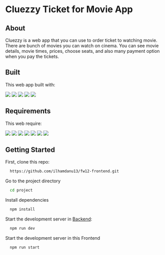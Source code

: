 # Cluezzy Ticket for Movie App
## About
Cluezzy is a web app that you can use to order ticket to watching movie. There are bunch of movies you can watch on cinema. You can see movie details, movie times, prices, choose seats, and also many payment option when you pay the tickets.

## Built
This web app built with:

<img src="https://img.shields.io/badge/javascript-%23F7DF1E.svg?&style=for-the-badge&logo=javascript&logoColor=black" /> <img src="https://img.shields.io/badge/react-%2361DAFB.svg?&style=for-the-badge&logo=react&logoColor=black" /> <img src="https://img.shields.io/badge/tailwind%20css-%2338B2AC.svg?&style=for-the-badge&logo=tailwind%20css&logoColor=white" /> <img src="https://img.shields.io/badge/redux-%23764ABC.svg?&style=for-the-badge&logo=redux&logoColor=white" /> <img src="https://img.shields.io/badge/html5-%23E34F26.svg?&style=for-the-badge&logo=html5&logoColor=white" />

## Requirements
This web require:

<img src="https://img.shields.io/badge/visual%20studio%20code-%23007ACC.svg?&style=for-the-badge&logo=visual%20studio%20code&logoColor=white" /> <img src="https://img.shields.io/badge/json%20web%20tokens-%23000000.svg?&style=for-the-badge&logo=json%20web%20tokens&logoColor=white" /> <img src="https://img.shields.io/badge/npm-%23CB3837.svg?&style=for-the-badge&logo=npm&logoColor=white" /> <img src="https://img.shields.io/badge/eslint-%234B32C3.svg?&style=for-the-badge&logo=eslint&logoColor=white" /> <img src="https://img.shields.io/badge/postman-%23FF6C37.svg?&style=for-the-badge&logo=postman&logoColor=white" /> <img src="https://img.shields.io/badge/supabase-%233ECF8E.svg?&style=for-the-badge&logo=supabase&logoColor=white" /> <img src="https://img.shields.io/badge/postgresql-%23336791.svg?&style=for-the-badge&logo=postgresql&logoColor=white" />

## Getting Started

First, clone this repo:
```bash
  https://github.com/ilhamdanu13/fw12-frontend.git
```
Go to the project directory

```bash
  cd project
```

Install dependencies

```bash
  npm install
```

Start the development server in [Backend](https://github.com/ilhamdanu13/fw12-backend.git):

```bash
  npm run dev
```
Start the development server in this Frontend

```bash
  npm run start
```
